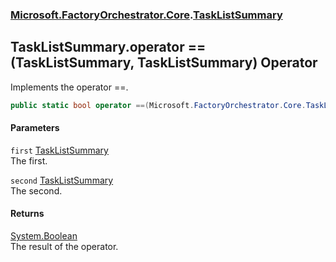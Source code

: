 ### [Microsoft.FactoryOrchestrator.Core](Microsoft_FactoryOrchestrator_Core.md 'Microsoft.FactoryOrchestrator.Core').[TaskListSummary](TaskListSummary.md 'Microsoft.FactoryOrchestrator.Core.TaskListSummary')
## TaskListSummary.operator ==(TaskListSummary, TaskListSummary) Operator
Implements the operator ==.  
```csharp
public static bool operator ==(Microsoft.FactoryOrchestrator.Core.TaskListSummary first, Microsoft.FactoryOrchestrator.Core.TaskListSummary second);
```
#### Parameters
<a name='Microsoft_FactoryOrchestrator_Core_TaskListSummary_op_Equality(Microsoft_FactoryOrchestrator_Core_TaskListSummary_Microsoft_FactoryOrchestrator_Core_TaskListSummary)_first'></a>
`first` [TaskListSummary](TaskListSummary.md 'Microsoft.FactoryOrchestrator.Core.TaskListSummary')  
The first.
  
<a name='Microsoft_FactoryOrchestrator_Core_TaskListSummary_op_Equality(Microsoft_FactoryOrchestrator_Core_TaskListSummary_Microsoft_FactoryOrchestrator_Core_TaskListSummary)_second'></a>
`second` [TaskListSummary](TaskListSummary.md 'Microsoft.FactoryOrchestrator.Core.TaskListSummary')  
The second.
  
#### Returns
[System.Boolean](https://docs.microsoft.com/en-us/dotnet/api/System.Boolean 'System.Boolean')  
The result of the operator.  

